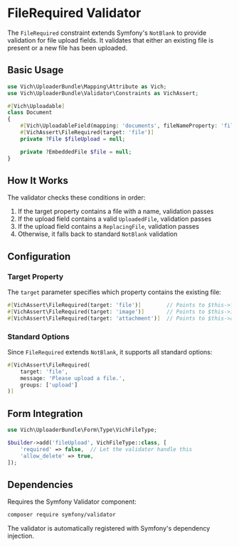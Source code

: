 # FileRequired Validator

The `FileRequired` constraint extends Symfony's `NotBlank` to provide validation for file upload fields.
It validates that either an existing file is present or a new file has been uploaded.

## Basic Usage

```php
use Vich\UploaderBundle\Mapping\Attribute as Vich;
use Vich\UploaderBundle\Validator\Constraints as VichAssert;

#[Vich\Uploadable]
class Document
{
    #[Vich\UploadableField(mapping: 'documents', fileNameProperty: 'file.name')]
    #[VichAssert\FileRequired(target: 'file')]
    private ?File $fileUpload = null;

    private ?EmbeddedFile $file = null;
}
```

## How It Works

The validator checks these conditions in order:

1. If the target property contains a file with a name, validation passes
2. If the upload field contains a valid `UploadedFile`, validation passes
3. If the upload field contains a `ReplacingFile`, validation passes
4. Otherwise, it falls back to standard `NotBlank` validation

## Configuration

### Target Property

The `target` parameter specifies which property contains the existing file:

```php
#[VichAssert\FileRequired(target: 'file')]        // Points to $this->file
#[VichAssert\FileRequired(target: 'image')]       // Points to $this->image
#[VichAssert\FileRequired(target: 'attachment')]  // Points to $this->attachment
```

### Standard Options

Since `FileRequired` extends `NotBlank`, it supports all standard options:

```php
#[VichAssert\FileRequired(
    target: 'file',
    message: 'Please upload a file.',
    groups: ['upload']
)]
```

## Form Integration

```php
use Vich\UploaderBundle\Form\Type\VichFileType;

$builder->add('fileUpload', VichFileType::class, [
    'required' => false,  // Let the validator handle this
    'allow_delete' => true,
]);
```

## Dependencies

Requires the Symfony Validator component:

```bash
composer require symfony/validator
```

The validator is automatically registered with Symfony's dependency injection.
